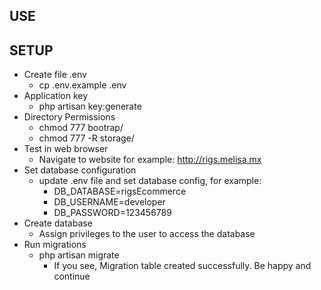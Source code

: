 ## USE


## SETUP
- Create file .env
    + cp .env.example .env
- Application key
    + php artisan key:generate
- Directory Permissions
    + chmod 777 bootrap/
    + chmod 777 -R storage/
- Test in web browser
    + Navigate to website for example: http://rigs.melisa.mx
- Set database configuration
    + update .env file and set database config, for example:
        + DB_DATABASE=rigsEcommerce
        + DB_USERNAME=developer
        + DB_PASSWORD=123456789
- Create database
    + Assign privileges to the user to access the database
- Run migrations
    + php artisan migrate
        + If you see, Migration table created successfully. Be happy and continue
